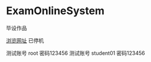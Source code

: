 # ExamOnlineSystem
 毕设作品


 [浏览网址](http://47.106.254.86:100/)  已停机
 
 测试账号 root 密码123456
 测试账号 student01 密码123456
 
